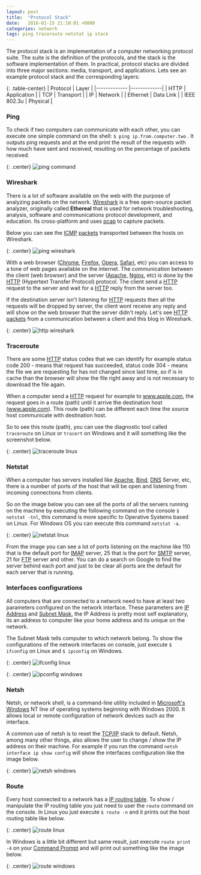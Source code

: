 ```yaml
---
layout: post
title:  "Protocol Stack"
date:   2016-01-15 21:10:01 +0000
categories: network
tags: ping traceroute netstat ip stack
---
```


The protocol stack is an implementation of a computer networking protocol suite. The suite is the definition of the protocols, and the stack is the software implementation of them. In practical, protocol stacks are divided into three major sections: media, transport, and applications. Lets see an example protocol stack and the corresponding layers:

{: .table-center}
| Protocol     | Layer       |
|------------- |-------------|
| HTTP         | Application |
| TCP          | Transport   |
| IP           | Network     |
| Ethernet     | Data Link   |
| IEEE 802.3u  | Physical    |

### Ping

To check if two computers can communicate with each other, you can execute one simple command on the shell: `$ ping ip.from.computer.two` . It outputs ping requests and at the end print the result of the requests with how much have sent and received, resulting on the percentage of packets received.

{: .center}
![ping command](/assets/img/ping-command.png)

### Wireshark

There is a lot of software available on the web with the purpose of analyzing packets on the network. [Wireshark](https://www.wireshark.org) is a free open-source packet analyzer, originally called **Ethereal** that is used for network troubleshooting, analysis, software and communications protocol development, and education. Its cross-platform and uses [pcap](https://en.wikipedia.org/wiki/Pcap) to capture packets.

Below you can see the [ICMP](https://en.wikipedia.org/wiki/Internet_Control_Message_Protocol) [packets](https://en.wikipedia.org/wiki/Network_packet) transported between the hosts on Wireshark.

{: .center}
![ping wireshark](/assets/img/ping-wireshark.png)

With a web browser ([Chrome](https://www.google.com/chrome/browser/desktop/index.html), [Firefox](https://www.mozilla.org/en-US/firefox/new/), [Opera](http://www.opera.com/), [Safari](http://www.apple.com/safari/), etc) you can access to a tone of web pages available on the internet. The communication between the client (web browser) and the server ([Apache](https://httpd.apache.org/), [Nginx](http://nginx.org/), etc) is done by the [HTTP](https://en.wikipedia.org/wiki/Hypertext_Transfer_Protocol) (Hypertext Transfer Protocol) protocol. The client send a [HTTP](https://en.wikipedia.org/wiki/Hypertext_Transfer_Protocol) request to the server and wait for a [HTTP](https://en.wikipedia.org/wiki/Hypertext_Transfer_Protocol) reply from the server too.

If the destination server isn't listening for [HTTP](https://en.wikipedia.org/wiki/Hypertext_Transfer_Protocol) requests then all the requests will be dropped by server, the client wont receive any reply and will show on the web browser that the server didn't reply. Let's see [HTTP](https://en.wikipedia.org/wiki/Hypertext_Transfer_Protocol) [packets](https://en.wikipedia.org/wiki/Network_packet) from a communication between a client and this blog in Wireshark.

{: .center}
![http wireshark](/assets/img/http-wireshark.png)

### Traceroute

There are some [HTTP](https://en.wikipedia.org/wiki/Hypertext_Transfer_Protocol) status codes that we can identify for example status code 200 - means that request has succeeded, status code 304 - means the file we are requesting for has not changed since last time, so if is in cache than the browser will show the file right away and is not necessary to download the file again.

When a computer send a [HTTP](https://en.wikipedia.org/wiki/Hypertext_Transfer_Protocol) request for example to www.apple.com, the request goes in a route (path) until it arrive the destination host (www.apple.com). This route (path)  can be different each time the source host communicate with destination host.

So to see this route (path), you can use the diagnostic tool called `traceroute` on Linux or `tracert` on Windows and it will something like the screenshot below.

{: .center}
![traceroute linux](/assets/img/traceroute-linux.png)

### Netstat

When a computer has servers installed like [Apache](https://httpd.apache.org/), [Bind](http://www.bind9.net/), [DNS](https://en.wikipedia.org/wiki/Domain_Name_System) Server, etc, there is a number of ports of the host that will be open and listening from incoming connections from clients.

So on the image below you can see all the ports of all the servers running on the machine by executing the following command on the console `$ netstat -tnl`, this command is more specific to Operative Systems based on Linux. For Windows OS you can execute this command `netstat -a`.

{: .center}
![netstat linux](/assets/img/netstat-linux.png)

From the image you can see a lot of ports listening on the machine like 110 that is the default port for [IMAP](https://en.wikipedia.org/wiki/Internet_Message_Access_Protocol) server, 25 that is the port for [SMTP](https://en.wikipedia.org/wiki/Simple_Mail_Transfer_Protocol) server, 21 for [FTP](https://en.wikipedia.org/wiki/File_Transfer_Protocol) server and other. You can do a search on Google to find the server behind each port and just to be clear all ports are the default for each server that is running.

### Interfaces configurations

All computers that are connected to a network need to have at least two parameters configured on the network interface. These parameters are [IP Address](https://en.wikipedia.org/wiki/IP_address) and [Subnet Mask](https://en.wikipedia.org/wiki/Subnetwork), the IP Address is pretty most self explanatory, its an address to computer like your home address and its unique on the network.

The Subnet Mask tells computer to which network belong. To show the configurations of the network interfaces on console, just execute `$ ifconfig` on Linux and `$ ipconfig` on Windows.

{: .center}
![ifconfig linux](/assets/img/ifconfig-linux.png)

{: .center}
![ipconfig windows](/assets/img/ipconfig-windows-new.png)

### Netsh

Netsh, or network shell, is a command-line utility included in [Microsoft's Windows](https://en.wikipedia.org/wiki/Microsoft_Windows) NT line of operating systems beginning with Windows 2000. It allows local or remote configuration of network devices such as the interface.

A common use of netsh is to reset the [TCP/IP](https://en.wikipedia.org/wiki/Internet_protocol_suite) stack to default. Netsh, among many other things, also allows the user to change / show the IP address on their machine. For example if you run the command `netsh interface ip show config` will show the interfaces configuration like the image below.

{: .center}
![netsh windows](/assets/img/netsh-windows-new.png)

### Route

Every host connected to a network has a [IP routing table](https://en.wikipedia.org/wiki/Routing_table). To show / manipulate the IP routing table you just need to user the `route` command on the console. In Linux you just execute `$ route -n` and it prints out the host routing table like below.

{: .center}
![route linux](/assets/img/route-linux.png)

In Windows is a little bit different but same result, just execute `route print -4` on your [Command Prompt](https://en.wikipedia.org/wiki/Command-line_interface) and will print out something like the image below.

{: .center}
![route windows](/assets/img/route-windows-new.png)
